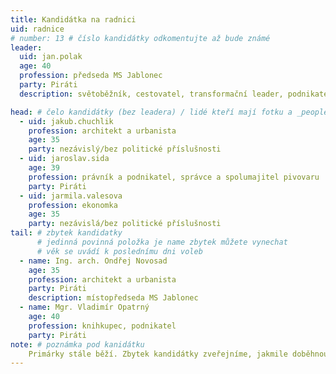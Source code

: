 ```yaml
---
title: Kandidátka na radnici
uid: radnice
# number: 13 # číslo kandidátky odkomentujte až bude známé
leader:
  uid: jan.polak
  age: 40
  profession: předseda MS Jablonec
  party: Piráti
  description: světoběžník, cestovatel, transformační leader, podnikatel, jednatel studijní a cestovní agentury # zobrazuje se v komunalni-volby

head: # čelo kandidátky (bez leadera) / lidé kteří mají fotku a _people/jmeno.md
  - uid: jakub.chuchlik
    profession: architekt a urbanista
    age: 35
    party: nezávislý/bez politické příslušnosti
  - uid: jaroslav.sida
    age: 39
    profession: právník a podnikatel, správce a spolumajitel pivovaru
    party: Piráti
  - uid: jarmila.valesova
    profession: ekonomka
    age: 35
    party: nezávislá/bez politické příslušnosti
tail: # zbytek kandidatky
      # jedinná povinná položka je name zbytek můžete vynechat
      # věk se uvádí k poslednímu dni voleb
  - name: Ing. arch. Ondřej Novosad
    age: 35
    profession: architekt a urbanista
    party: Piráti
    description: místopředseda MS Jablonec
  - name: Mgr. Vladimír Opatrný
    age: 40
    profession: knihkupec, podnikatel
    party: Piráti
note: # poznámka pod kanidátku
    Primárky stále běží. Zbytek kandidátky zveřejníme, jakmile doběhnou.
---
```

